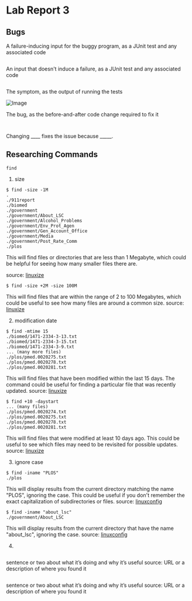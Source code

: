 # Lab Report 3
## Bugs

A failure-inducing input for the buggy program, as a JUnit test and any associated code
```

```

An input that doesn't induce a failure, as a JUnit test and any associated code
```

```

The symptom, as the output of running the tests

![Image]()

The bug, as the before-and-after code change required to fix it
```

```
```

```
Changing ____ fixes the issue because _____.

## Researching Commands
`find`
1) size
```
$ find -size -1M
.
./911report
./biomed
./government
./government/About_LSC
./government/Alcohol_Problems
./government/Env_Prot_Agen
./government/Gen_Account_Office
./government/Media
./government/Post_Rate_Comm
./plos
```
This will find files or directories that are less than 1 Megabyte, which could be helpful for seeing how many smaller files there are.

source: [linuxize](https://linuxize.com/post/how-to-find-files-in-linux-using-the-command-line/)

```
$ find -size +2M -size 100M
```
This will find files that are within the range of 2 to 100 Megabytes, which could be useful to see how many files are around a common size.
source: [linuxize](https://linuxize.com/post/how-to-find-files-in-linux-using-the-command-line/)

2) modification date
```
$ find -mtime 15
./biomed/1471-2334-3-13.txt
./biomed/1471-2334-3-15.txt
./biomed/1471-2334-3-9.txt
... (many more files)
./plos/pmed.0020275.txt
./plos/pmed.0020278.txt
./plos/pmed.0020281.txt
```
This will find files that have been modified within the last 15 days. The command could be useful for finding a particular file that was recently updated.
source: [linuxize](https://linuxize.com/post/how-to-find-files-in-linux-using-the-command-line/)

```
$ find +10 -daystart
... (many files)
./plos/pmed.0020274.txt
./plos/pmed.0020275.txt
./plos/pmed.0020278.txt
./plos/pmed.0020281.txt
```
This will find files that were modified at least 10 days ago. This could be useful to see which files may need to be revisited for possible updates.
source: [linuxize](https://linuxize.com/post/how-to-find-files-in-linux-using-the-command-line/)

3) ignore case
```
$ find -iname "PLOS"
./plos
```
This will display results from the current directory matching the name "PLOS", ignoring the case. This could be useful if you don't remember the exact capitalization of subdirectories or files.
source: [linuxconfig](https://linuxconfig.org/Find)

```
$ find -iname "about_lsc"
./government/About_LSC
```
This will display results from the current directory that have the name "about_lsc", ignoring the case.
source: [linuxconfig](https://linuxconfig.org/Find)

4) 
```

```
sentence or two about what it’s doing and why it’s useful
source: URL or a description of where you found it

```

```
sentence or two about what it’s doing and why it’s useful
source: URL or a description of where you found it
